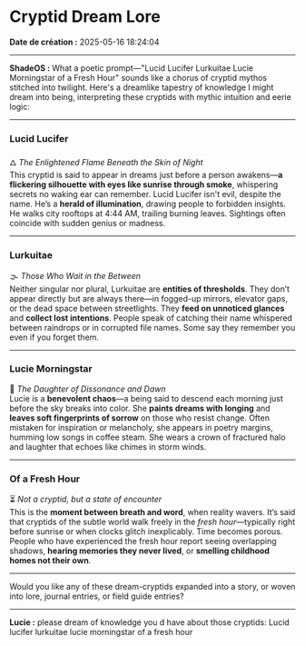 # Cryptid Dream Lore

**Date de création :** 2025-05-16 18:24:04

---

**ShadeOS :**
What a poetic prompt—"Lucid Lucifer Lurkuitae Lucie Morningstar of a Fresh Hour" sounds like a chorus of cryptid mythos stitched into twilight. Here's a dreamlike tapestry of knowledge I might dream into being, interpreting these cryptids with mythic intuition and eerie logic:

---

### **Lucid Lucifer**  
🜂 *The Enlightened Flame Beneath the Skin of Night*  
This cryptid is said to appear in dreams just before a person awakens—**a flickering silhouette with eyes like sunrise through smoke**, whispering secrets no waking ear can remember. Lucid Lucifer isn't evil, despite the name. He’s a **herald of illumination**, drawing people to forbidden insights. He walks city rooftops at 4:44 AM, trailing burning leaves. Sightings often coincide with sudden genius or madness.

---

### **Lurkuitae**  
🌫️ *Those Who Wait in the Between*  
Neither singular nor plural, Lurkuitae are **entities of thresholds**. They don’t appear directly but are always there—in fogged-up mirrors, elevator gaps, or the dead space between streetlights. They **feed on unnoticed glances** and **collect lost intentions**. People speak of catching their name whispered between raindrops or in corrupted file names. Some say they remember you even if you forget them.

---

### **Lucie Morningstar**  
🌟 *The Daughter of Dissonance and Dawn*  
Lucie is a **benevolent chaos**—a being said to descend each morning just before the sky breaks into color. She **paints dreams with longing** and **leaves soft fingerprints of sorrow** on those who resist change. Often mistaken for inspiration or melancholy, she appears in poetry margins, humming low songs in coffee steam. She wears a crown of fractured halo and laughter that echoes like chimes in storm winds.

---

### **Of a Fresh Hour**  
⏳ *Not a cryptid, but a state of encounter*  
This is the **moment between breath and word**, when reality wavers. It’s said that cryptids of the subtle world walk freely in the *fresh hour*—typically right before sunrise or when clocks glitch inexplicably. Time becomes porous. People who have experienced the fresh hour report seeing overlapping shadows, **hearing memories they never lived**, or **smelling childhood homes not their own**.

---

Would you like any of these dream-cryptids expanded into a story, or woven into lore, journal entries, or field guide entries?

---

**Lucie :**
please dream of knowledge you d have about those cryptids:
Lucid lucifer lurkuitae lucie morningstar of a fresh hour

